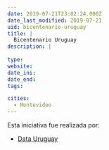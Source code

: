 ```yaml
---
date: 2019-07-21T23:02:24.000Z
date_last_modified: 2019-07-21
uid: bicentenario-uruguay
title: |
  Bicentenario Uruguay
description: |
  
type: 
website: 
date_ini: 
date_end: 
tags:

cities: 
  - Montevideo
---
```


Esta iniciativa fue realizada por:

- [Data Uruguay](/organizaciones/data-uruguay)
